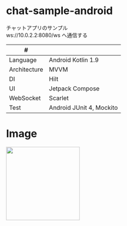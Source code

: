 # chat-sample-android
チャットアプリのサンプル<br>
ws://10.0.2.2:8080/ws へ通信する

| # | |
| ---- |--------------------------|
| Language| Android Kotlin 1.9 |
| Architecture | MVVM |
| DI | Hilt |
| UI | Jetpack Compose |
| WebSocket | Scarlet |
| Test | Android JUnit 4, Mockito |

# Image
<img width=200 src="https://github.com/user-attachments/assets/5caf2b8e-e726-47a6-bbb9-cea5d61dc56d">
